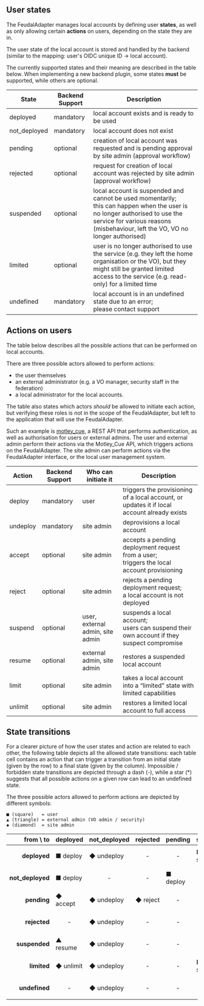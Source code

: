 
## User states

The FeudalAdapter manages local accounts by defining user **states**, as well as only allowing certain **actions** on users, depending on the state they are in.

The user state of the local account is stored and handled by the backend (similar to the mapping: user's OIDC unique ID -> local account).

The currently supported states and their meaning are described in the table below. When implementing a new backend plugin, some states **must** be supported, while others are optional.

| State        | Backend Support | Description |
|--------------|-----------------|-------------|
| deployed     | mandatory       | local account exists and is ready to be used |
| not_deployed | mandatory       | local account does not exist |
| pending      | optional        | creation of local account was requested and is pending approval by site admin (approval workflow) |
| rejected     | optional        | request for creation of local account was rejected by site admin (approval workflow) |
| suspended    | optional        | local account is suspended and cannot be used momentarily;<br>this can happen when the user is no longer authorised to use the service for various reasons (misbehaviour, left the VO, VO no longer authorised) |
| limited      | optional        | user is no longer authorised to use the service (e.g. they left the home organisation or the VO), but they might still be granted limited access to the service (e.g. read-only) for a limited time |
| undefined    | mandatory       | local account is in an undefined state due to an error;<br>please contact support |


## Actions on users

The table below describes all the possible actions that can be performed on local accounts.

There are three possible actors allowed to perform actions:
- the user themselves
- an external administrator (e.g. a VO manager, security staff in the federation)
- a local administrator for the local accounts.

The table also states which actors *should* be allowed to initiate each action, but verifying these roles is not in the scope of the FeudalAdapter, but left to the application that will use the FeudalAdapter.

Such an example is [motley_cue](https://github.com/dianagudu/motley_cue), a REST API that performs authentication, as well as authorisation for users or external admins.
The user and external admin perform their actions via the Motley_Cue API, which triggers actions on the FeudalAdapter.
The site admin can perform actions via the FeudalAdapter interface, or the local user management system.


| Action   | Backend Support | Who can initiate it              | Description |
|----------|-----------------|----------------------------------|-------------|
| deploy   | mandatory       | user                             | triggers the provisioning of a local account, or updates it if local account already exists |
| undeploy | mandatory       | site admin                       | deprovisions a local account |
| accept   | optional        | site admin                       | accepts a pending deployment request from a user;<br>triggers the local account provisioning |
| reject   | optional        | site admin                       | rejects a pending deployment request;<br>a local account is not deployed |
| suspend  | optional        | user, external admin, site admin | suspends a local account;<br>users can suspend their own account if they suspect compromise |
| resume   | optional        | external admin, site admin       | restores a suspended local account |
| limit    | optional        | site admin                       | takes a local account into a “limited” state with limited capabilities |
| unlimit  | optional        | site admin                       | restores a limited local account to full access |


## State transitions

For a clearer picture of how the user states and action are related to each other, the following table depicts all the allowed state transitions: each table cell contains an action that can trigger a transition from an initial state (given by the row) to a final state (given by the column). Impossible / forbidden state transitions are depicted through a dash (-), while a star (*) suggests that all possible actions on a given row can lead to an undefined state.

The three possible actors allowed to perform actions are depicted by different symbols:

```
■ (square)   = user
▲ (triangle) = external admin (VO admin / security)
◆ (diamond)  = site admin
```

| from \ to        | deployed                | not_deployed            | rejected                | pending                 | suspended               | limited                 | undefined |
|-----------------:|-------------------------|-------------------------|-------------------------|-------------------------|-------------------------|-------------------------|:---------:|
| **deployed**     | ■ deploy                | ◆ undeploy              | <p align="center">-</p> | <p align="center">-</p> | ■▲◆ suspend             | ◆ limit                 | *         |
| **not_deployed** | ■ deploy                | <p align="center">-</p> | <p align="center">-</p> | ■ deploy                | <p align="center">-</p> | <p align="center">-</p> | *         |
| **pending**      | ◆ accept                | ◆ undeploy              | ◆ reject                | <p align="center">-</p> | <p align="center">-</p> | <p align="center">-</p> | *         |
| **rejected**     | <p align="center">-</p> | ◆ undeploy              | <p align="center">-</p> | <p align="center">-</p> | <p align="center">-</p> | <p align="center">-</p> | *         |
| **suspended**    | ▲ resume                | ◆ undeploy              | <p align="center">-</p> | <p align="center">-</p> | <p align="center">-</p> | ▲ resume                | *         |
| **limited**      | ◆ unlimit               | ◆ undeploy              | <p align="center">-</p> | <p align="center">-</p> | ■▲◆ suspend             | <p align="center">-</p> | *         |
| **undefined**    | <p align="center">-</p> | ◆ undeploy              | <p align="center">-</p> | <p align="center">-</p> | <p align="center">-</p> | <p align="center">-</p> | *         |

